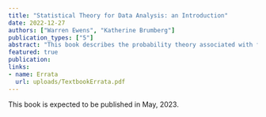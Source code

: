 ```yaml
---
title: "Statistical Theory for Data Analysis: an Introduction"
date: 2022-12-27
authors: ["Warren Ewens", "Katherine Brumberg"]
publication_types: ["5"]
abstract: "This book describes the probability theory associated with frequently used statistical procedures and the relation between probability theory and statistical inference. The first third of the book is dedicated to probability theory including topics relating to events, random variables, and the Central Limit Theorem. Statistical topics then include parameter estimation with confidence intervals, hypothesis testing, chi-square tests, t tests, and several non-parametric tests. Flow charts are frequently used to facilitate an understanding of the material considered. The examples and problems in the book all concern simple data sets which can be analyzed with a simple calculator; however, the R code required to complete many examples and problems is provided as well for those that are interested."
featured: true
publication: 
links: 
- name: Errata
  url: uploads/TextbookErrata.pdf
---
```


This book is expected to be published in May, 2023.

